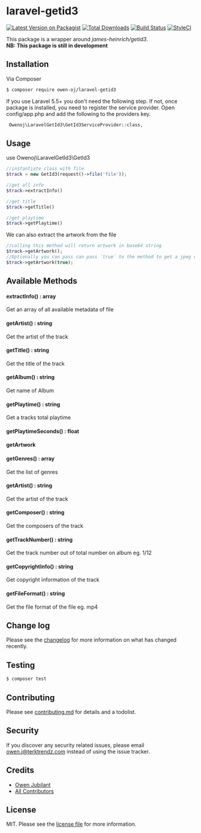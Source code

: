 # laravel-getid3

[![Latest Version on Packagist][ico-version]][link-packagist]
[![Total Downloads][ico-downloads]][link-downloads]
[![Build Status][ico-travis]][link-travis]
[![StyleCI](https://github.styleci.io/repos/163754555/shield?branch=master)](https://github.styleci.io/repos/163754555)

This package is a wrapper around *james-heinrich/getid3*.<br>
**NB: This package is still in development**

## Installation

Via Composer

``` bash
$ composer require owen-oj/laravel-getid3
```

If you use Laravel 5.5+ you don't need the following step. If not, once package is installed, you need to register the service provider. Open config/app.php and add the following to the providers key.
``` bash
 Owenoj\LaravelGetId3\GetId3ServiceProvider::class,
```

## Usage
use Owenoj\LaravelGetId3\GetId3
``` php
//instantiate class with file
$track = new GetId3(request()->file('file'));

//get all info
$track->extractInfo()

//get title
$track->getTitle()

//get playtime
$track->getPlaytime()
```

We can also extract the artwork from the file
```php
//calling this method will return artwork in base64 string
$track->getArtwork();
//Optionally you can pass can pass `true` to the method to get a jpeg version. This will return an UploadedFile instance
$track->getArtwork(true);
```

## Available Methods

#### extractInfo() : array 
Get an array of all available metadata of file
#### getArtist() : string      
 Get the artist of the track
#### getTitle() : string      
Get the title of the track
#### getAlbum() : string       
Get name of Album
#### getPlaytime() : string    
Get a tracks total playtime  
#### getPlaytimeSeconds() : float
#### getArtwork
#### getGenres() : array
Get the list of genres
#### getArtist() : string
Get the artist of the track
#### getComposer() : string
Get the composers of the track
#### getTrackNumber() : string
Get the track number out of total number on album eg. 1/12
#### getCopyrightInfo() : string
Get copyright information of the track
#### getFileFormat() : string
Get the file format of the file eg. mp4

## Change log

Please see the [changelog](changelog.md) for more information on what has changed recently.

## Testing

``` bash
$ composer test
```

## Contributing

Please see [contributing.md](contributing.md) for details and a todolist.

## Security

If you discover any security related issues, please email owen.j@terktrendz.com instead of using the issue tracker.

## Credits

- [Owen Jubilant][link-author]
- [All Contributors][link-contributors]

## License

MIT. Please see the [license file](license.md) for more information.

[ico-version]: https://img.shields.io/packagist/v/owen-oj/laravel-getid3.svg?style=flat-square
[ico-downloads]: https://img.shields.io/packagist/dt/owen-oj/laravel-getid3.svg?style=flat-square
[ico-travis]: https://img.shields.io/travis/owen-oj/laravel-getid3/master.svg?style=flat-square
[ico-styleci]: https://styleci.io/repos/12345678/shield

[link-packagist]: https://packagist.org/packages/owen-oj/laravel-getid3
[link-downloads]: https://packagist.org/packages/owen-oj/laravel-getid3
[link-travis]: https://travis-ci.org/owen-oj/laravel-getid3
[link-styleci]: https://styleci.io/repos/12345678
[link-author]: https://github.com/owen-oj
[link-contributors]: ../../contributors]
